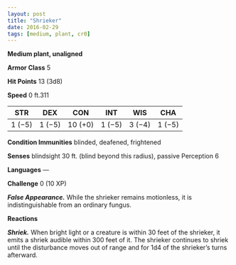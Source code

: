```yaml
---
layout: post
title: "Shrieker"
date: 2016-02-29
tags: [medium, plant, cr0]
---
```


**Medium plant, unaligned**

**Armor Class** 5

**Hit Points** 13 (3d8)

**Speed** 0 ft.311

|   STR   |   DEX   |   CON   |   INT   |   WIS   |   CHA   |
|:-----:|:-----:|:-----:|:-----:|:-----:|:-----:|
| 1 (−5) | 1 (−5) | 10 (+0) | 1 (−5) | 3 (−4) | 1 (−5) |

**Condition Immunities** blinded, deafened, frightened 

**Senses** blindsight 30 ft. (blind beyond this radius), passive Perception 6 

**Languages** — 

**Challenge** 0 (10 XP)

***False Appearance.*** While the shrieker remains motionless, it is indistinguishable from an ordinary fungus. 

**Reactions** 

***Shriek.*** When bright light or a creature is within 30 feet of the shrieker, it emits a shriek audible within 300 feet of it. The shrieker continues to shriek until the disturbance moves out of range and for 1d4 of the shrieker’s turns afterward.
